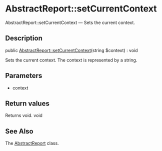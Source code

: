 AbstractReport::setCurrentContext
================

AbstractReport::setCurrentContext — Sets the current context.

Description
---------------


public [AbstractReport::setCurrentContext](https://github.com/lingtalfi/DocTools/blob/master/doc/api/DocTools/Report/AbstractReport/setCurrentContext.md)(string $context) : void




Sets the current context.
The context is represented by a string.




Parameters
--------------

- context
    

Return values
----------------

Returns void.
void








See Also
-----------

The [AbstractReport](https://github.com/lingtalfi/DocTools/blob/master/doc/api/DocTools/Report/AbstractReport.md) class.
